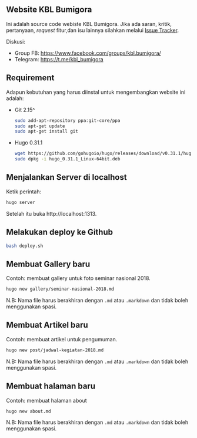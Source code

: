 ## Website KBL Bumigora

Ini adalah source code webiste KBL Bumigora. Jika ada saran, kritik, pertanyaan, _request_ fitur,dan isu lainnya silahkan melalui [Issue Tracker](https://github.com/kblbumigora/website/issues).

Diskusi:

- Group FB: https://www.facebook.com/groups/kbl.bumigora/
- Telegram: https://t.me/kbl_bumigora

## Requirement

Adapun kebutuhan yang harus diinstal untuk mengembangkan website ini adalah:

- Git 2.15^

    ```bash
    sudo add-apt-repository ppa:git-core/ppa
    sudo apt-get update
    sudo apt-get install git
    ```

- Hugo 0.31.1

    ```bash
    wget https://github.com/gohugoio/hugo/releases/download/v0.31.1/hugo_0.31.1_Linux-64bit.deb
    sudo dpkg -i hugo_0.31.1_Linux-64bit.deb
    ```

## Menjalankan Server di localhost

Ketik perintah:

```bash
hugo server
```

Setelah itu buka http://localhost:1313.

## Melakukan deploy ke Github

```bash
bash deploy.sh
```

## Membuat Gallery baru

Contoh: membuat gallery untuk foto seminar nasional 2018.

```bash
hugo new gallery/seminar-nasional-2018.md
```

N.B: Nama file harus berakhiran dengan `.md` atau `.markdown` dan tidak boleh menggunakan spasi.

## Membuat Artikel baru

Contoh: membuat artikel untuk pengumuman.

```bash
hugo new post/jadwal-kegiatan-2018.md
```

N.B: Nama file harus berakhiran dengan `.md` atau `.markdown` dan tidak boleh menggunakan spasi.

## Membuat halaman baru

Contoh: membuat halaman about

```bash
hugo new about.md
```

N.B: Nama file harus berakhiran dengan `.md` atau `.markdown` dan tidak boleh menggunakan spasi.